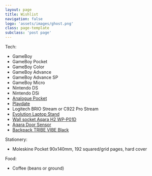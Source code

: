 ```yaml
---
layout: page
title: Wishlist
navigation: false
logo: 'assets/images/ghost.png'
class: page-template
subclass: 'post page'
---
```


<p>
    Tech:
    <ul>
        <li>GameBoy</li>
        <li>GameBoy Pocket</li>
        <li>GameBoy Color</li>
        <li>GameBoy Advance</li>
        <li>GameBoy Advance SP</li>
        <li>GameBoy Micro</li>
        <li>Nintendo DS</li>
        <li>Nintendo DSi</li>
        <li><a href="https://www.analogue.co/pocket">Analogue Pocket</a></li>
        <li><a href="https://play.date">Playdate</a></li>
        <li>Logitech BRIO Stream or C922 Pro Stream</li>
        <li><a href="https://www.ozon.ru/product/podstavka-dlya-noutbuka-evolution-ls116-232536791/?avtc=1&avte=4&avts=1733503727">Evolution Laptop Stand</a></li>
        <li><a href="https://www.ozon.ru/product/umnaya-vstraivaemaya-rozetka-aqara-h2-wp-p01d-umnyy-dom-belyy-1366811255/?avtc=1&avte=4&avts=1733503728">Wall socket Aqara H2 WP-P01D</a></li>
        <li><a href="https://www.wildberries.ru/catalog/99127097/detail.aspx">Aqara Door Sensor</a></li>
        <li><a href="https://www.ozon.ru/product/ryukzak-muzhskoy-tribe-vibe-black-chernye-lyamki-1361682551/?avtc=1&avte=4&avts=1733504197">Backpack TRIBE VIBE Black</a></li>
    </ul>
</p>
<p>
    Stationery:
    <ul>
        <li>Moleskine Pocket 90x140mm, 192 squared/grid pages, hard cover</li>
    </ul>
</p>
<p>
    Food:
    <ul>
        <li>Coffee (beans or ground)</li>
    </ul>
</p>
